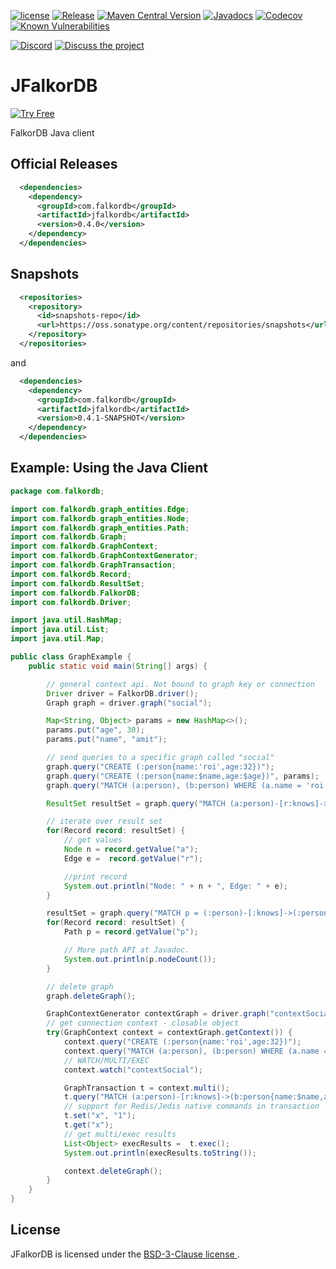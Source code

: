 [![license](https://img.shields.io/github/license/FalkorDB/JFalkorDB.svg)](https://github.com/FalkorDB/JFalkorDB/blob/master/LICENSE)
[![Release](https://img.shields.io/github/release/FalkorDB/JFalkorDB.svg)](https://github.com/FalkorDB/JFalkorDB/releases/latest)
[![Maven Central Version](https://img.shields.io/maven-central/v/com.falkordb/jfalkordb)](https://central.sonatype.com/artifact/com.falkordb/jfalkordb)
[![Javadocs](https://www.javadoc.io/badge/com.falkordb/jfalkordb.svg)](https://www.javadoc.io/doc/com.falkordb/jfalkordb)
[![Codecov](https://codecov.io/gh/FalkorDB/JFalkorDB/branch/master/graph/badge.svg)](https://codecov.io/gh/FalkorDB/JFalkorDB)
[![Known Vulnerabilities](https://snyk.io/test/github/FalkorDB/JFalkorDB/badge.svg?targetFile=pom.xml)](https://snyk.io/test/github/FalkorDB/JFalkorDB?targetFile=pom.xml)

[![Discord](https://img.shields.io/discord/1146782921294884966?style=flat-square)](https://discord.gg/ErBEqN9E)
[![Discuss the project](https://img.shields.io/badge/discussions-FalkorDB-brightgreen.svg)](https://github.com/FalkorDB/FalkorDB/discussions)

# JFalkorDB

[![Try Free](https://img.shields.io/badge/Try%20Free-FalkorDB%20Cloud-FF8101?labelColor=FDE900&style=for-the-badge&link=https://app.falkordb.cloud)](https://app.falkordb.cloud)

FalkorDB Java client

## Official Releases

```xml
  <dependencies>
    <dependency>
      <groupId>com.falkordb</groupId>
      <artifactId>jfalkordb</artifactId>
      <version>0.4.0</version>
    </dependency>
  </dependencies>
```

## Snapshots

```xml
  <repositories>
    <repository>
      <id>snapshots-repo</id>
      <url>https://oss.sonatype.org/content/repositories/snapshots</url>
    </repository>
  </repositories>
```

and

```xml
  <dependencies>
    <dependency>
      <groupId>com.falkordb</groupId>
      <artifactId>jfalkordb</artifactId>
      <version>0.4.1-SNAPSHOT</version>
    </dependency>
  </dependencies>
```

## Example: Using the Java Client

```java
package com.falkordb;

import com.falkordb.graph_entities.Edge;
import com.falkordb.graph_entities.Node;
import com.falkordb.graph_entities.Path;
import com.falkordb.Graph;
import com.falkordb.GraphContext;
import com.falkordb.GraphContextGenerator;
import com.falkordb.GraphTransaction;
import com.falkordb.Record;
import com.falkordb.ResultSet;
import com.falkordb.FalkorDB;
import com.falkordb.Driver;

import java.util.HashMap;
import java.util.List;
import java.util.Map;

public class GraphExample {
    public static void main(String[] args) {

        // general context api. Not bound to graph key or connection
        Driver driver = FalkorDB.driver();
        Graph graph = driver.graph("social");

        Map<String, Object> params = new HashMap<>();
        params.put("age", 30);
        params.put("name", "amit");

        // send queries to a specific graph called "social"
        graph.query("CREATE (:person{name:'roi',age:32})");
        graph.query("CREATE (:person{name:$name,age:$age})", params);
        graph.query("MATCH (a:person), (b:person) WHERE (a.name = 'roi' AND b.name='amit') CREATE (a)-[:knows]->(b)");

        ResultSet resultSet = graph.query("MATCH (a:person)-[r:knows]->(b:person) RETURN a, r, b");

        // iterate over result set       
        for(Record record: resultSet) {
            // get values
            Node n = record.getValue("a");
            Edge e =  record.getValue("r");

            //print record
            System.out.println("Node: " + n + ", Edge: " + e);
        }

        resultSet = graph.query("MATCH p = (:person)-[:knows]->(:person) RETURN p");
        for(Record record: resultSet) {
            Path p = record.getValue("p");

            // More path API at Javadoc.
            System.out.println(p.nodeCount());
        }

        // delete graph
        graph.deleteGraph();

        GraphContextGenerator contextGraph = driver.graph("contextSocial");
        // get connection context - closable object
        try(GraphContext context = contextGraph.getContext()) {
            context.query("CREATE (:person{name:'roi',age:32})");
            context.query("MATCH (a:person), (b:person) WHERE (a.name = 'roi' AND b.name='amit') CREATE (a)-[:knows]->(b)");
            // WATCH/MULTI/EXEC
            context.watch("contextSocial");

            GraphTransaction t = context.multi();
            t.query("MATCH (a:person)-[r:knows]->(b:person{name:$name,age:$age}) RETURN a, r, b", params);
            // support for Redis/Jedis native commands in transaction
            t.set("x", "1");
            t.get("x");
            // get multi/exec results
            List<Object> execResults =  t.exec();
            System.out.println(execResults.toString());

            context.deleteGraph();
        }
    }
}
```

## License

JFalkorDB is licensed under the [BSD-3-Clause license ](https://github.com/FalkorDB/JFalkorDB/blob/master/LICENSE).
